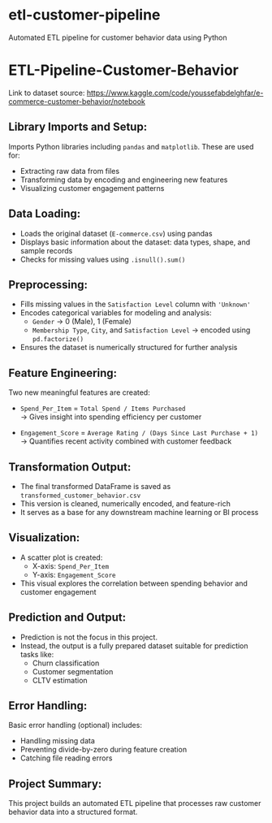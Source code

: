 # etl-customer-pipeline
Automated ETL pipeline for customer behavior data using Python
# ETL-Pipeline-Customer-Behavior

Link to dataset source: https://www.kaggle.com/code/youssefabdelghfar/e-commerce-customer-behavior/notebook

## Library Imports and Setup:

Imports Python libraries including `pandas` and `matplotlib`. These are used for:
- Extracting raw data from files
- Transforming data by encoding and engineering new features
- Visualizing customer engagement patterns

## Data Loading:

- Loads the original dataset (`E-commerce.csv`) using pandas
- Displays basic information about the dataset: data types, shape, and sample records
- Checks for missing values using `.isnull().sum()`

## Preprocessing:

- Fills missing values in the `Satisfaction Level` column with `'Unknown'`
- Encodes categorical variables for modeling and analysis:
  - `Gender` → 0 (Male), 1 (Female)
  - `Membership Type`, `City`, and `Satisfaction Level` → encoded using `pd.factorize()`
- Ensures the dataset is numerically structured for further analysis

## Feature Engineering:

Two new meaningful features are created:
- `Spend_Per_Item` = `Total Spend / Items Purchased`  
  → Gives insight into spending efficiency per customer

- `Engagement_Score` = `Average Rating / (Days Since Last Purchase + 1)`  
  → Quantifies recent activity combined with customer feedback

## Transformation Output:

- The final transformed DataFrame is saved as `transformed_customer_behavior.csv`
- This version is cleaned, numerically encoded, and feature-rich
- It serves as a base for any downstream machine learning or BI process

## Visualization:

- A scatter plot is created:
  - X-axis: `Spend_Per_Item`
  - Y-axis: `Engagement_Score`
- This visual explores the correlation between spending behavior and customer engagement

## Prediction and Output:

- Prediction is not the focus in this project.
- Instead, the output is a fully prepared dataset suitable for prediction tasks like:
  - Churn classification
  - Customer segmentation
  - CLTV estimation

## Error Handling:

Basic error handling (optional) includes:
- Handling missing data
- Preventing divide-by-zero during feature creation
- Catching file reading errors

## Project Summary:

This project builds an automated ETL pipeline that processes raw customer behavior data into a structured format.
